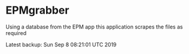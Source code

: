 # EPMgrabber
Using a database from the EPM app this application scrapes the files as required


Latest backup: Sun Sep 8 08:21:01 UTC 2019
